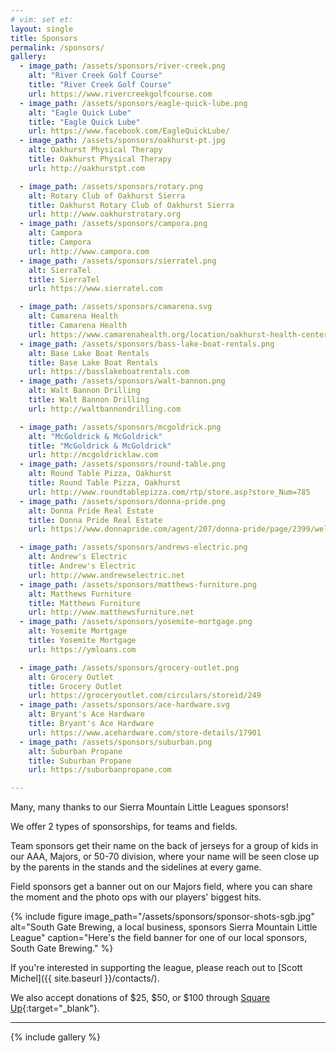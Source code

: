 ```yaml
---
# vim: set et:
layout: single
title: Sponsors
permalink: /sponsors/
gallery:
  - image_path: /assets/sponsors/river-creek.png
    alt: "River Creek Golf Course"
    title: "River Creek Golf Course"
    url: https://www.rivercreekgolfcourse.com
  - image_path: /assets/sponsors/eagle-quick-lube.png
    alt: "Eagle Quick Lube"
    title: "Eagle Quick Lube"
    url: https://www.facebook.com/EagleQuickLube/
  - image_path: /assets/sponsors/oakhurst-pt.jpg
    alt: Oakhurst Physical Therapy
    title: Oakhurst Physical Therapy
    url: http://oakhurstpt.com

  - image_path: /assets/sponsors/rotary.png
    alt: Rotary Club of Oakhurst Sierra
    title: Oakhurst Rotary Club of Oakhurst Sierra
    url: http://www.oakhurstrotary.org
  - image_path: /assets/sponsors/campora.png
    alt: Campora
    title: Campora
    url: http://www.campora.com
  - image_path: /assets/sponsors/sierratel.png
    alt: SierraTel
    title: SierraTel
    url: https://www.sierratel.com

  - image_path: /assets/sponsors/camarena.svg
    alt: Camarena Health
    title: Camarena Health
    url: https://www.camarenahealth.org/location/oakhurst-health-center/
  - image_path: /assets/sponsors/bass-lake-boat-rentals.png
    alt: Base Lake Boat Rentals
    title: Base Lake Boat Rentals
    url: https://basslakeboatrentals.com
  - image_path: /assets/sponsors/walt-bannon.png
    alt: Walt Bannon Drilling
    title: Walt Bannon Drilling
    url: http://waltbannondrilling.com

  - image_path: /assets/sponsors/mcgoldrick.png
    alt: "McGoldrick & McGoldrick"
    title: "McGoldrick & McGoldrick"
    url: http://mcgoldricklaw.com
  - image_path: /assets/sponsors/round-table.png
    alt: Round Table Pizza, Oakhurst
    title: Round Table Pizza, Oakhurst
    url: http://www.roundtablepizza.com/rtp/store.asp?store_Num=785
  - image_path: /assets/sponsors/donna-pride.png
    alt: Donna Pride Real Estate
    title: Donna Pride Real Estate
    url: https://www.donnapride.com/agent/207/donna-pride/page/2399/welcome

  - image_path: /assets/sponsors/andrews-electric.png
    alt: Andrew's Electric
    title: Andrew's Electric
    url: http://www.andrewselectric.net
  - image_path: /assets/sponsors/matthews-furniture.png
    alt: Matthews Furniture
    title: Matthews Furniture
    url: http://www.matthewsfurniture.net
  - image_path: /assets/sponsors/yosemite-mortgage.png
    alt: Yosemite Mortgage
    title: Yosemite Mortgage
    url: https://ymloans.com

  - image_path: /assets/sponsors/grocery-outlet.png
    alt: Grocery Outlet
    title: Grocery Outlet
    url: https://groceryoutlet.com/circulars/storeid/249
  - image_path: /assets/sponsors/ace-hardware.svg
    alt: Bryant's Ace Hardware
    title: Bryant's Ace Hardware
    url: https://www.acehardware.com/store-details/17901
  - image_path: /assets/sponsors/suburban.png
    alt: Suburban Propane
    title: Suburban Propane
    url: https://suburbanpropane.com

---
```


Many, many thanks to our Sierra Mountain Little Leagues sponsors!

We offer 2 types of sponsorships, for teams and fields.

Team sponsors get their name on the back of jerseys for a group
of kids in our AAA, Majors, or 50-70 division, where your name
will be seen close up by the parents in the stands and the sidelines
at every game.

Field sponsors get a banner out on our Majors field, where you can
share the moment and the photo ops with our players' biggest hits.

{% include figure image_path="/assets/sponsors/sponsor-shots-sgb.jpg"
   alt="South Gate Brewing, a local business, sponsors Sierra Mountain Little League"
   caption="Here's the field banner for one of our local sponsors, South Gate Brewing."
%}

If you're interested in supporting the league, please reach out to
[Scott Michel]({{ site.baseurl }}/contacts/).

We also accept donations of $25, $50, or $100 through [Square
Up](https://squareup.com/store/sierra-mountain-little-league){:target="_blank"}.

----

<div class="gallery full">
{% include gallery %}
</div>
